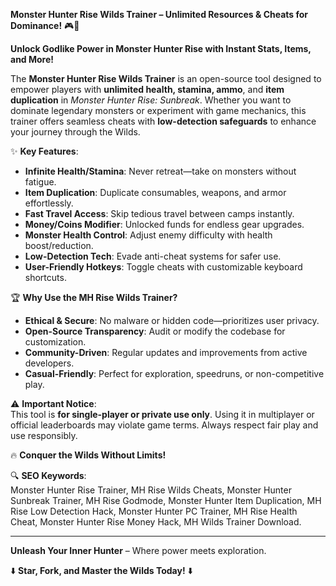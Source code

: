 **Monster Hunter Rise Wilds Trainer – Unlimited Resources & Cheats for Dominance!** 🎮🐉  

**Unlock Godlike Power in Monster Hunter Rise with Instant Stats, Items, and More!**  

The **Monster Hunter Rise Wilds Trainer** is an open-source tool designed to empower players with **unlimited health, stamina, ammo**, and **item duplication** in *Monster Hunter Rise: Sunbreak*. Whether you want to dominate legendary monsters or experiment with game mechanics, this trainer offers seamless cheats with **low-detection safeguards** to enhance your journey through the Wilds.  

✨ **Key Features**:  
- **Infinite Health/Stamina**: Never retreat—take on monsters without fatigue.  
- **Item Duplication**: Duplicate consumables, weapons, and armor effortlessly.  
- **Fast Travel Access**: Skip tedious travel between camps instantly.  
- **Money/Coins Modifier**: Unlocked funds for endless gear upgrades.  
- **Monster Health Control**: Adjust enemy difficulty with health boost/reduction.  
- **Low-Detection Tech**: Evade anti-cheat systems for safer use.  
- **User-Friendly Hotkeys**: Toggle cheats with customizable keyboard shortcuts.  

🏆 **Why Use the MH Rise Wilds Trainer?**  
- **Ethical & Secure**: No malware or hidden code—prioritizes user privacy.  
- **Open-Source Transparency**: Audit or modify the codebase for customization.  
- **Community-Driven**: Regular updates and improvements from active developers.  
- **Casual-Friendly**: Perfect for exploration, speedruns, or non-competitive play.  

⚠️ **Important Notice**:  
This tool is **for single-player or private use only**. Using it in multiplayer or official leaderboards may violate game terms. Always respect fair play and use responsibly.  

🔥 **Conquer the Wilds Without Limits!**  

🔍 **SEO Keywords**:  
Monster Hunter Rise Trainer, MH Rise Wilds Cheats, Monster Hunter Sunbreak Trainer, MH Rise Godmode, Monster Hunter Item Duplication, MH Rise Low Detection Hack, Monster Hunter PC Trainer, MH Rise Health Cheat, Monster Hunter Rise Money Hack, MH Wilds Trainer Download.  

---  
**Unleash Your Inner Hunter** – Where power meets exploration.  

⬇️ **Star, Fork, and Master the Wilds Today!** ⬇️
